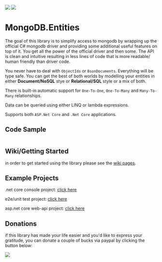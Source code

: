 [![](https://img.shields.io/nuget/v/MongoDB.Entities.svg)](#) [![](https://img.shields.io/nuget/dt/MongoDB.Entities.svg)](#)
# MongoDB.Entities
The goal of this library is to simplify access to mongodb by wrapping up the official C# mongodb driver and providing some additional useful features on top of it. You get all the power of the official driver and then some. The API is clean and intuitive resulting in less lines of code that is more readable/ human friendly than driver code.


You never have to deal with `ObjectIds` or `BsonDocuments`. Everything will be type safe. You can get the best of both worlds by modelling your entities in either **Document/NoSQL** stye or **Relational/SQL** style or a mix of both. 


There is built-in automatic support for `One-To-One`, `One-To-Many` and `Many-To-Many` relationships. 


Data can be queried using either LINQ or lambda expressions.


Supports both `ASP.Net Core` and `.Net Core` applications.



## Code Sample
```csharp

```



## Wiki/Getting Started
in order to get started using the library please see the [wiki pages](https://github.com/dj-nitehawk/MongoDB.Entities/wiki/1.-Getting-Started).



## Example Projects
.net core console project: [click here](https://github.com/dj-nitehawk/MongoDB.Entities/blob/master/Examples)

e2e/unit test project: [click here](https://github.com/dj-nitehawk/MongoDB.Entities/tree/master/Tests)

asp.net core web-api project: [click here](https://github.com/dj-nitehawk/KiwilinkCRM/tree/master/Kiwilink-API)



## Donations
if this library has made your life easier and you'd like to express your gratitude, you can donate a couple of bucks via paypal by clicking the button below:

[![](https://www.paypalobjects.com/en_US/i/btn/btn_donate_LG.gif)](https://www.paypal.com/cgi-bin/webscr?cmd=_s-xclick&hosted_button_id=9LM2APQXVA9VE)